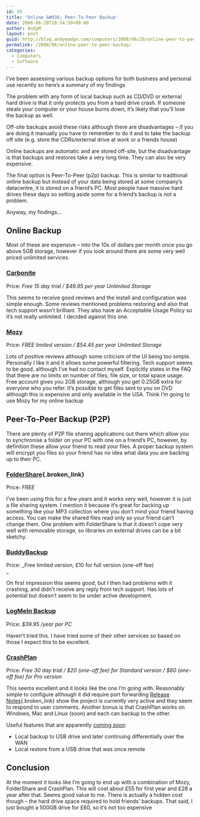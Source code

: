 ```yaml
---
id: 55
title: 'Online &#038; Peer-To-Peer Backup'
date: 2008-06-20T18:54:59+00:00
author: AndyM
layout: post
guid: http://blog.andymadge.com/computers/2008/06/20/online-peer-to-peer-backup/
permalink: /2008/06/online-peer-to-peer-backup/
categories:
  - Computers
  - Software
---
```

I&#8217;ve been assessing various backup options for both business and personal use recently so here&#8217;s a summary of my findings

<!--more-->The problem with any form of local backup such as CD/DVD or external hard drive is that it only protects you from a hard drive crash. If someone steals your computer or your house burns down, it&#8217;s likely that you&#8217;ll lose the backup as well.

Off-site backups avoid these risks although there are disadvantages &#8211; if you are doing it manually you have to remember to do it and to take the backup off site (e.g. store the CDRs/external drive at work or a friends house)

Online backups are automatic and are stored off-site, but the disadvantage is that backups and restores take a very long time. They can also be very expensive.

The final option is Peer-To-Peer (p2p) backup. This is similar to traditional online backup but instead of your data being stored at some company&#8217;s datacentre, it is stored on a friend&#8217;s PC. Most people have massive hard drives these days so setting aside some for a friend&#8217;s backup is not a problem.

Anyway, my findings&#8230;

## Online Backup

Most of these are expensive &#8211; into the 10s of dollars per month once you go above 5GB storage, however if you look around there are some very well priced unlimited services.

### [Carbonite](http://www.carbonite.com/)

Price: _Free 15 day trial / $49.95 per year Unlimited Storage_

This seems to receive good reviews and the install and configuration was simple enough. Some reviews mentioned problems restoring and also that tech support wasn&#8217;t brilliant. They also have an Acceptable Usage Policy so it&#8217;s not really unlimited. I decided against this one.

### [Mozy](https://mozy.com/?ref=M7HBYL)

Price: _FREE limited version / $54.45 per year Unlimited Storage_

Lots of positive reviews although some criticism of the UI being too simple. Personally I like it and it allows some powerful filtering. Tech support seems to be good, although I&#8217;ve had no contact myself. Explicitly states in the FAQ that there are no limits on number of files, file size, or total space usage. Free account gives you 2GB storage, although you get 0.25GB extra for everyone who you refer. It&#8217;s possible to get files sent to you on DVD although this is expensive and only available in the USA. Think I&#8217;m going to use Mozy for my online backup

## Peer-To-Peer Backup (P2P)

There are plenty of P2P file sharing applications out there which allow you to synchronise a folder on your PC with one on a friend&#8217;s PC, however, by definition these allow your friend to read your files. A proper backup system will encrypt you files so your friend has no idea what data you are backing up to their PC.

### [FolderShare](http://www.foldershare.com/){.broken_link}

Price: _FREE_ 

I&#8217;ve been using this for a few years and it works very well, however it is just a file sharing system. I mention it because it&#8217;s great for backing up something like your MP3 collection where you don&#8217;t mind your friend having access. You can make the shared files read only so your friend can&#8217;t change them. One problem with FolderShare is that it doesn&#8217;t cope very well with removable storage, so libraries on external drives can be a bit sketchy.

### [BuddyBackup](http://www.buddybackup.com/)

Price: _Free limited version, £10 for full version (one-off fee)  
_ 

On first impression this seems good, but I then had problems with it crashing, and didn&#8217;t receive any reply from tech support. Has lots of potential but doesn&#8217;t seem to be under active development.

### [LogMeIn Backup](https://secure.logmein.com/products/backup/)

Price: <span style="font-style: italic">$39.95 /year per PC</span>

Haven&#8217;t tried this. I have tried some of their other services so based on those I expect this to be excellent.

### [CrashPlan](http://www.crashplan.com/)

Price: <span style="font-style: italic">Free 30 day trial / $20 </span><em style="font-style: italic">(one-off fee) </em><span style="font-style: italic">for Standard version / $60 </span><span style="font-style: italic"><em style="font-style: italic">(one-off fee) </em><span style="font-style: italic">for Pro version</span></span>

This seems excellent and it looks like the one I&#8217;m going with. Reasonably simple to configure although it did require port forwarding [Release Notes](http://www.crashplan.com/support/releases.vtl){.broken_link} show the project is currently very active and they seem to respond to user comments. Another bonus is that CrashPlan works on Windows, Mac and Linux (soon) and each can backup to the other.

Useful features that are apparently [coming soon](http://www.crashplan.com/support/support.vtl):

  * Local backup to USB drive and later continuing differentially over the WAN
  * Local restore from a USB drive that was once remote

## Conclusion

At the moment it looks like I&#8217;m going to end up with a combination of Mozy, FolderShare and CrashPlan. This will cost about £55 for first year and £28 a year after that. Seems good value to me. There is actually a hidden cost though &#8211; the hard drive space required to hold friends&#8217; backups. That said, I just bought a 500GB drive for £60, so it&#8217;s not too expensive